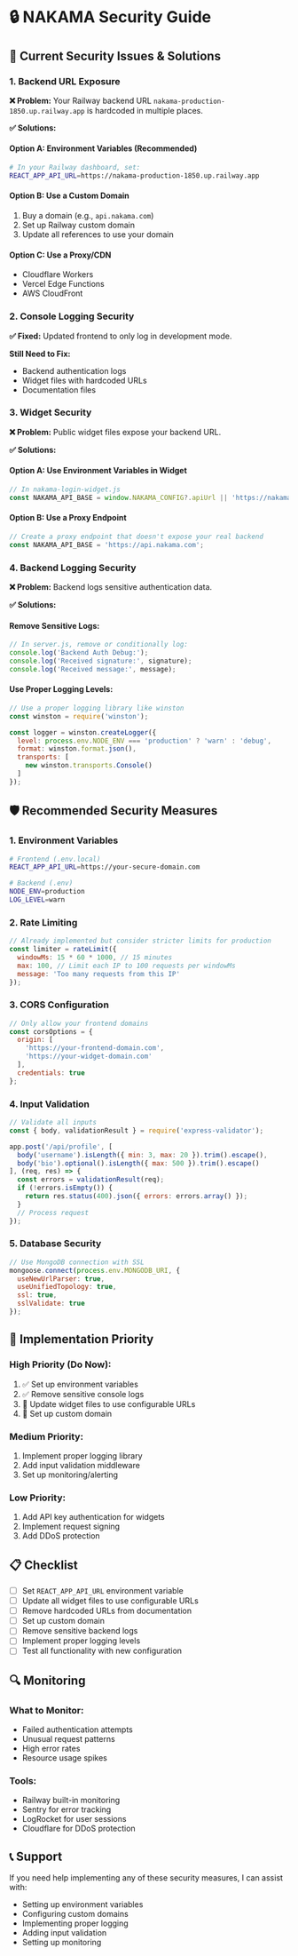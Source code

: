 # 🔒 NAKAMA Security Guide

## 🚨 Current Security Issues & Solutions

### **1. Backend URL Exposure**

**❌ Problem:** Your Railway backend URL `nakama-production-1850.up.railway.app` is hardcoded in multiple places.

**✅ Solutions:**

#### **Option A: Environment Variables (Recommended)**
```bash
# In your Railway dashboard, set:
REACT_APP_API_URL=https://nakama-production-1850.up.railway.app
```

#### **Option B: Use a Custom Domain**
1. Buy a domain (e.g., `api.nakama.com`)
2. Set up Railway custom domain
3. Update all references to use your domain

#### **Option C: Use a Proxy/CDN**
- Cloudflare Workers
- Vercel Edge Functions
- AWS CloudFront

### **2. Console Logging Security**

**✅ Fixed:** Updated frontend to only log in development mode.

**Still Need to Fix:**
- Backend authentication logs
- Widget files with hardcoded URLs
- Documentation files

### **3. Widget Security**

**❌ Problem:** Public widget files expose your backend URL.

**✅ Solutions:**

#### **Option A: Use Environment Variables in Widget**
```javascript
// In nakama-login-widget.js
const NAKAMA_API_BASE = window.NAKAMA_CONFIG?.apiUrl || 'https://nakama-production-1850.up.railway.app';
```

#### **Option B: Use a Proxy Endpoint**
```javascript
// Create a proxy endpoint that doesn't expose your real backend
const NAKAMA_API_BASE = 'https://api.nakama.com';
```

### **4. Backend Logging Security**

**❌ Problem:** Backend logs sensitive authentication data.

**✅ Solutions:**

#### **Remove Sensitive Logs:**
```javascript
// In server.js, remove or conditionally log:
console.log('Backend Auth Debug:');
console.log('Received signature:', signature);
console.log('Received message:', message);
```

#### **Use Proper Logging Levels:**
```javascript
// Use a proper logging library like winston
const winston = require('winston');

const logger = winston.createLogger({
  level: process.env.NODE_ENV === 'production' ? 'warn' : 'debug',
  format: winston.format.json(),
  transports: [
    new winston.transports.Console()
  ]
});
```

## 🛡️ Recommended Security Measures

### **1. Environment Variables**
```bash
# Frontend (.env.local)
REACT_APP_API_URL=https://your-secure-domain.com

# Backend (.env)
NODE_ENV=production
LOG_LEVEL=warn
```

### **2. Rate Limiting**
```javascript
// Already implemented but consider stricter limits for production
const limiter = rateLimit({
  windowMs: 15 * 60 * 1000, // 15 minutes
  max: 100, // Limit each IP to 100 requests per windowMs
  message: 'Too many requests from this IP'
});
```

### **3. CORS Configuration**
```javascript
// Only allow your frontend domains
const corsOptions = {
  origin: [
    'https://your-frontend-domain.com',
    'https://your-widget-domain.com'
  ],
  credentials: true
};
```

### **4. Input Validation**
```javascript
// Validate all inputs
const { body, validationResult } = require('express-validator');

app.post('/api/profile', [
  body('username').isLength({ min: 3, max: 20 }).trim().escape(),
  body('bio').optional().isLength({ max: 500 }).trim().escape()
], (req, res) => {
  const errors = validationResult(req);
  if (!errors.isEmpty()) {
    return res.status(400).json({ errors: errors.array() });
  }
  // Process request
});
```

### **5. Database Security**
```javascript
// Use MongoDB connection with SSL
mongoose.connect(process.env.MONGODB_URI, {
  useNewUrlParser: true,
  useUnifiedTopology: true,
  ssl: true,
  sslValidate: true
});
```

## 🚀 Implementation Priority

### **High Priority (Do Now):**
1. ✅ Set up environment variables
2. ✅ Remove sensitive console logs
3. 🔄 Update widget files to use configurable URLs
4. 🔄 Set up custom domain

### **Medium Priority:**
1. Implement proper logging library
2. Add input validation middleware
3. Set up monitoring/alerting

### **Low Priority:**
1. Add API key authentication for widgets
2. Implement request signing
3. Add DDoS protection

## 📋 Checklist

- [ ] Set `REACT_APP_API_URL` environment variable
- [ ] Update all widget files to use configurable URLs
- [ ] Remove hardcoded URLs from documentation
- [ ] Set up custom domain
- [ ] Remove sensitive backend logs
- [ ] Implement proper logging levels
- [ ] Test all functionality with new configuration

## 🔍 Monitoring

### **What to Monitor:**
- Failed authentication attempts
- Unusual request patterns
- High error rates
- Resource usage spikes

### **Tools:**
- Railway built-in monitoring
- Sentry for error tracking
- LogRocket for user sessions
- Cloudflare for DDoS protection

## 📞 Support

If you need help implementing any of these security measures, I can assist with:
- Setting up environment variables
- Configuring custom domains
- Implementing proper logging
- Adding input validation
- Setting up monitoring
